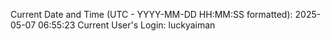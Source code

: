 Current Date and Time (UTC - YYYY-MM-DD HH:MM:SS formatted): 2025-05-07 06:55:23
Current User's Login: luckyaiman
